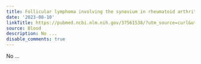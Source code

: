 ```yaml
---
title: Follicular lymphoma involving the synovium in rheumatoid arthritis
date: '2023-08-10'
linkTitle: https://pubmed.ncbi.nlm.nih.gov/37561538/?utm_source=curl&utm_medium=rss&utm_campaign=journals&utm_content=7603509&fc=None&ff=20230810180906&v=2.17.9.post6+86293ac
source: Blood
description: No ...
disable_comments: true
---
```

No ...